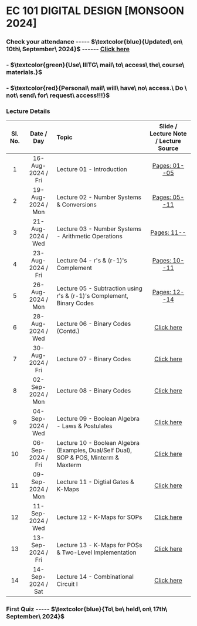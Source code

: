 # EC 101 DIGITAL DESIGN [MONSOON 2024]

### Check your attendance ----- $\textcolor{blue}{Updated\ on\ 10th\ September\ 2024\}$ ------ [Click here](https://docs.google.com/spreadsheets/d/1g6Bkx4F0SZnFVuvpEhR2SipWDqnjD6bE/edit?usp=drive_link&ouid=116384381532910939364&rtpof=true&sd=true)

### - $\textcolor{green}{Use\ IIITG\ mail\ to\ access\ the\ course\ materials.\}$

### - $\textcolor{red}{Personal\ mail\ will\ have\ no\ access.\ Do \ not\ send\ for\ request\ access\!!!\}$

### Lecture Details
| Sl. No. | Date / Day            | Topic | Slide / Lecture Note / Lecture Source|                                                                                              
|:---:|:--:|:--|:--------------------------:|
| 1   | 16-Aug-2024 / Fri      |Lecture 01 - Introduction                 | [Pages: 01--05](https://drive.google.com/file/d/1t9tke_0BwNCAuvU4bkTzocWE8rABKpEo/view?usp=drive_link)|
| 2   | 19-Aug-2024 / Mon      |Lecture 02 - Number Systems & Conversions | [Pages: 05--11](https://drive.google.com/file/d/1t9tke_0BwNCAuvU4bkTzocWE8rABKpEo/view?usp=drive_link)|
| 3   | 21-Aug-2024 / Wed   |Lecture 03 - Number Systems - Arithmetic Operations | [Pages: 11--]()|
| 4   | 23-Aug-2024 / Fri      |Lecture 04 - r's & (r-1)'s Complement  | [Pages: 10--11]()|
| 5   | 26-Aug-2024 / Mon      |Lecture 05 - Subtraction using r's & (r-1)'s Complement, Binary Codes                | [Pages: 12--14]()|
| 6   | 28-Aug-2024 / Wed   |Lecture 06 - Binary Codes (Contd.)                | [Click here](https://drive.google.com/file/d/1nVh8jywEoSu345aTMSB1DY9-VADQO3iz/view?usp=drive_link)| 
| 7   | 30-Aug-2024 / Fri      |Lecture 07 - Binary Codes                 | [Click here]()|
| 8   | 02-Sep-2024 / Mon      |Lecture 08 - Binary Codes                 | [Click here]()|
| 9   | 04-Sep-2024 / Wed      |Lecture 09 - Boolean Algebra - Laws & Postulates               | [Click here]()|
| 10  | 06-Sep-2024 / Fri      |Lecture 10 - Boolean Algebra (Examples, Dual/Self Dual), SOP & POS, Minterm & Maxterm                | [Click here]()|
| 11  | 09-Sep-2024 / Mon      |Lecture 11 - Digtial Gates & K-Maps       | [Click here](https://drive.google.com/file/d/1RudjmH9ASMBZZO6dXj6eDUGVeobrupe8/view?usp=drive_link)|   
| 12  | 11-Sep-2024 /  Wed  |Lecture 12 - K-Maps for SOPs              | [Click here](https://drive.google.com/file/d/1C27XU0yNLYyWRPfTpp0WAJuX1v6ikkai/view?usp=drive_link)|  
| 13  | 13-Sep-2024 /  Fri   |Lecture 13 - K-Maps for POSs & Two-Level Implementation             | [Click here]()| 
| 14  | 14-Sep-2024 /  Sat  |Lecture 14 - Combinational Circuit I          | [Click here]()| 

### First Quiz ----- $\textcolor{blue}{To\ be\ held\ on\ 17th\ September\ 2024\}$ 
